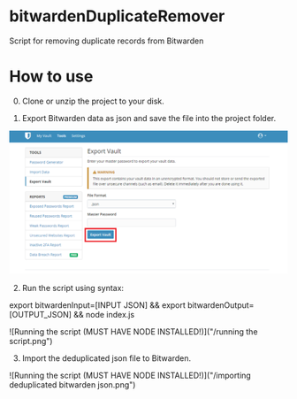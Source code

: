 # bitwardenDuplicateRemover
Script for removing duplicate records from Bitwarden

# How to use

0. Clone or unzip the project to your disk.

1. Export Bitwarden data as json and save the file into the project folder.

![Exporting Bitwarden records as json using the Bitwarden Web Vault](https://raw.githubusercontent.com/noviewpoint/bitwardenDuplicateRemover/master/exporting%20bitwarden%20json.png)

2. Run the script using syntax:

export bitwardenInput=[INPUT JSON] && export bitwardenOutput=[OUTPUT_JSON] && node index.js

![Running the script (MUST HAVE NODE INSTALLED!)]("/running the script.png")

3. Import the deduplicated json file to Bitwarden.

![Running the script (MUST HAVE NODE INSTALLED!)]("/importing deduplicated bitwarden json.png")
